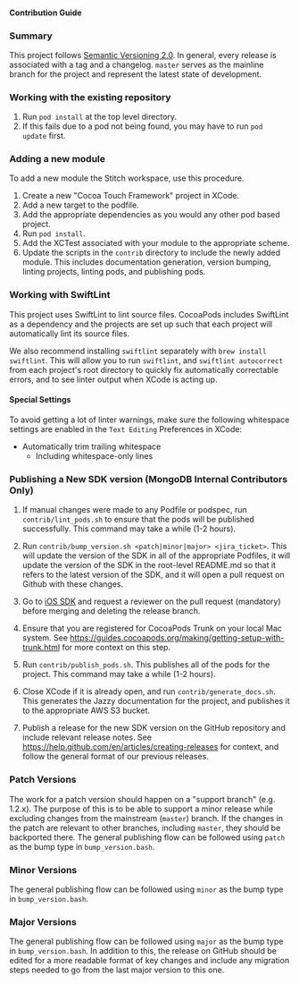#### Contribution Guide

### Summary

This project follows [Semantic Versioning 2.0](https://semver.org/). In general, every release is associated with a tag and a changelog. `master` serves as the mainline branch for the project and represent the latest state of development.

### Working with the existing repository

1. Run `pod install` at the top level directory.
2. If this fails due to a pod not being found, you may have to run `pod update` first.

### Adding a new module

To add a new module the Stitch workspace, use this procedure.

1. Create a new "Cocoa Touch Framework" project in XCode.
2. Add a new target to the podfile.
3. Add the appropriate dependencies as you would any other pod based project.
4. Run `pod install`.
5. Add the XCTest associated with your module to the appropriate scheme.
6. Update the scripts in the `contrib` directory to include the newly added 
   module. This includes documentation generation, version bumping, linting 
   projects, linting pods, and publishing pods.

### Working with SwiftLint
This project uses SwiftLint to lint source files. CocoaPods includes SwiftLint as a dependency and the projects are set up such that each project will automatically lint its source files. 

We also recommend installing `swiftlint` separately with `brew install swiftlint`. This will allow you to run `swiftlint`, and `swiftlint autocorrect` from each project's root directory to quickly fix automatically correctable errors, and to see linter output when XCode is acting up.

#### Special Settings
To avoid getting a lot of linter warnings, make sure the following whitespace settings are enabled in the `Text Editing` Preferences in XCode:

- Automatically trim trailing whitespace
    - Including whitespace-only lines

### Publishing a New SDK version (MongoDB Internal Contributors Only)

1. If manual changes were made to any Podfile or podspec, run 
   `contrib/lint_pods.sh` to ensure that the pods will be published 
   successfully. This command may take a while (1-2 hours).

2. Run `contrib/bump_version.sh <patch|minor|major> <jira_ticket>`. This will 
   update the version of the SDK in all of the appropriate Podfiles, it will 
   update the version of the SDK in the root-level README.md so that it refers 
   to the latest version of the SDK, and it will open a pull request on Github
   with these changes.

3. Go to [iOS SDK](https://github.com/mongodb/stitch-ios-sdk/pulls) and 
   request a reviewer on the pull request (mandatory) before merging and 
   deleting the release branch.

4. Ensure that you are registered for CocoaPods Trunk on your local Mac system.
   See https://guides.cocoapods.org/making/getting-setup-with-trunk.html for
   more context on this step.

5. Run `contrib/publish_pods.sh`. This publishes all of the pods for the 
   project. This command may take a while (1-2 hours).

6. Close XCode if it is already open, and run `contrib/generate_docs.sh`. This
   generates the Jazzy documentation for the project, and publishes it to the 
   appropriate AWS S3 bucket.

7. Publish a release for the new SDK version on the GitHub repository and 
   include relevant release notes. See
   https://help.github.com/en/articles/creating-releases for context, and 
   follow the general format of our previous releases.

### Patch Versions

The work for a patch version should happen on a "support branch" (e.g. 1.2.x). The purpose of this is to be able to support a minor release while excluding changes from the mainstream (`master`) branch. If the changes in the patch are relevant to other branches, including `master`, they should be backported there. The general publishing flow can be followed using `patch` as the bump type in `bump_version.bash`.

### Minor Versions

The general publishing flow can be followed using `minor` as the bump type in `bump_version.bash`.

### Major Versions

The general publishing flow can be followed using `major` as the bump type in `bump_version.bash`. In addition to this, the release on GitHub should be edited for a more readable format of key changes and include any migration steps needed to go from the last major version to this one.
